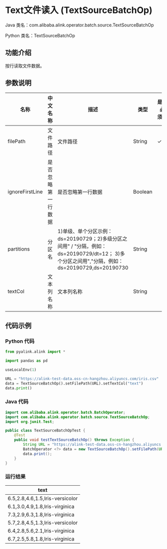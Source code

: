 # Text文件读入 (TextSourceBatchOp)
Java 类名：com.alibaba.alink.operator.batch.source.TextSourceBatchOp

Python 类名：TextSourceBatchOp


## 功能介绍
按行读取文件数据。

## 参数说明

| 名称 | 中文名称 | 描述 | 类型 | 是否必须？ | 取值范围 | 默认值 |
| --- | --- | --- | --- | --- | --- | --- |
| filePath | 文件路径 | 文件路径 | String | ✓ |  |  |
| ignoreFirstLine | 是否忽略第一行数据 | 是否忽略第一行数据 | Boolean |  |  | false |
| partitions | 分区名 | 1)单级、单个分区示例：ds=20190729；2)多级分区之间用" / "分隔，例如：ds=20190729/dt=12； 3)多个分区之间用","分隔，例如：ds=20190729,ds=20190730 | String |  |  | null |
| textCol | 文本列名称 | 文本列名称 | String |  |  | "text" |

## 代码示例
### Python 代码
```python
from pyalink.alink import *

import pandas as pd

useLocalEnv(1)

URL = "https://alink-test-data.oss-cn-hangzhou.aliyuncs.com/iris.csv"
data = TextSourceBatchOp().setFilePath(URL).setTextCol("text")
data.print()
```
### Java 代码
```java
import com.alibaba.alink.operator.batch.BatchOperator;
import com.alibaba.alink.operator.batch.source.TextSourceBatchOp;
import org.junit.Test;

public class TextSourceBatchOpTest {
	@Test
	public void testTextSourceBatchOp() throws Exception {
		String URL = "https://alink-test-data.oss-cn-hangzhou.aliyuncs.com/iris.csv";
		BatchOperator <?> data = new TextSourceBatchOp().setFilePath(URL).setTextCol("text");
		data.print();
	}
}


```

### 运行结果

|text
|----
|6.5,2.8,4.6,1.5,Iris-versicolor
|6.1,3.0,4.9,1.8,Iris-virginica
|7.3,2.9,6.3,1.8,Iris-virginica
|5.7,2.8,4.5,1.3,Iris-versicolor
|6.4,2.8,5.6,2.1,Iris-virginica
|6.7,2.5,5.8,1.8,Iris-virginica

